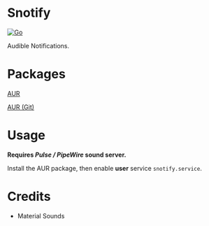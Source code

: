 # Snotify

[![Go](https://github.com/Kimiblock/snotify/actions/workflows/go.yml/badge.svg)](https://github.com/Kimiblock/snotify/actions/workflows/go.yml)

Audible Notifications.

# Packages

[AUR](https://aur.archlinux.org/packages/snotify)

[AUR (Git)](https://aur.archlinux.org/packages/snotify-git)

# Usage

**Requires _Pulse / PipeWire_ sound server.**

Install the AUR package, then enable **user** service `snotify.service`.

# Credits

- Material Sounds
